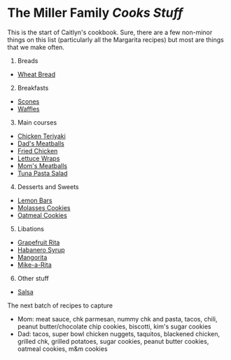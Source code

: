 # The Miller Family _Cooks Stuff_

This is the start of Caitlyn's cookbook. Sure, there are a few non-minor things on this list (particularly all the Margarita recipes) but most are things that we make often.

1. Breads

- [Wheat Bread](wheat-bread.pdf)

2. Breakfasts

- [Scones](scones.pdf)
- [Waffles](waffles.pdf)

3. Main courses

- [Chicken Teriyaki](chicken-teriyaki.pdf)
- [Dad's Meatballs](dads-meatballs.pdf)
- [Fried Chicken](fried-chicken.pdf)
- [Lettuce Wraps](lettuce-wraps.pdf)
- [Mom's Meatballs](moms-meatballs.pdf)
- [Tuna Pasta Salad](tuna-pasta-salad.pdf)

4. Desserts and Sweets

- [Lemon Bars](lemon-bars.pdf)
- [Molasses Cookies](molasses-cookies.pdf)
- [Oatmeal Cookies](oatmeal-cookies.pdf)

5. Libations

- [Grapefruit Rita](grapefruit-rita.pdf)
- [Habanero Syrup](habanero-syrup.pdf)
- [Mangorita](mango-rita.pdf)
- [Mike-a-Rita](mike-a-rita.pdf)

6. Other stuff

- [Salsa](salsa.pdf)

The next batch of recipes to capture

- Mom: meat sauce, chk parmesan, nummy chk and pasta, tacos, chili, peanut butter/chocolate chip cookies, biscotti, kim's sugar cookies
- Dad: tacos, super bowl chicken nuggets, taquitos, blackened chicken, grilled chk, grilled potatoes, sugar cookies, peanut butter cookies, oatmeal cookies, m&m cookies

<!-- ls *.tex | sort | sed -r 's/.tex//;s/([-a-z]+)/* [\1](\1.pdf)/' >> readme.md -->
